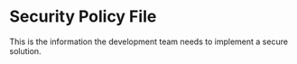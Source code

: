 # Security Policy File

This is the information the development team needs to implement a secure solution.

